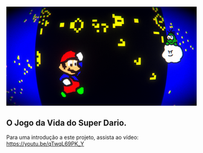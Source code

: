 ![screenshot](/screenshot.png)
## O Jogo da Vida do Super Dario.

Para uma introdução a este projeto, assista ao vídeo:
https://youtu.be/qTwqL69PK_Y